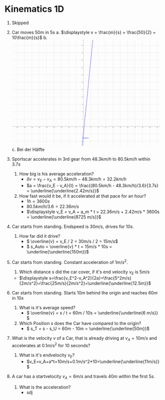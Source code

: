 # Kinematics 1D

1. Skipped

2. Car moves 50m in 5s
   a. $\displaystyle v = \frac{m}{s} = \frac{50}{2} = 10\frac{m}{s}$
   b. ![Aufgabe 2B](a-2.png)
   c. Bei der Hälfte

3. Sportscar accelerates in 3rd gear from $48.3 km/h$ to $80.5 km/h$ within $3.7s$
   1. How big is his average acceleration?
       - $\delta v = v_E - v_A = 80.5km/h - 48.3km/h = 32.2km/h$
       - $a = \frac{v_E - v_A}{t} = \frac{(80.5km/h - 48.3km/h)/3.6}{3.7s} = \underline{\underline{2.42m/s}}$
   2. How fast would it be, if it accelerated at that pace for an hour?
       - $1h = 3600s$
       - $80.5km/h / 3.6 = 22.36m/s$
       - $\displaystyle v_E = v_A + a_m * t = 22.36m/s + 2.42m/s * 3600s = \underline{\underline{8725 m/s}}$

4. Car starts from standing. Endspeed is $30m/s$, drives for $10s$.
   1. How far did it drive?
      - $ \overline{v} = v_E / 2 = 30m/s / 2 = 15m/s$
      - $ s_Auto = \overline{v} * t = 15m/s * 10s = \underline{\underline{150m}}$

5. Car starts from standing. Constant acceleration of $1m/s^2$.
   1. Which distance $s$ did the car cover, if it's end velocity $v_E$ is $5 m/s$
   - $\displaystyle s=\frac{v_E^2-v_A^2}{2a}=\frac{5^2m/s}{2m/s^2}=\frac{25m/s}{2m/s^2}=\underline{\underline{12.5m}}$

6. Car starts from standing. Starts $10m$ behind the origin and reaches $60m$ in $10s$
   1. What is it's average speed?
      - $ \overline{v} = s / t = 60m / 10s = \underline{\underline{6 m/s}} $
   2. Which Position $s$ does the Car have compared to the origin?
      - $ s_T = s - s_U = 60m - 10m = \underline{\underline{50m}}$

7. What is the velocity $v$ of a Car, that is already driving at $v_A=10m/s$ and accelerates at $0.1m/s^2$ for $10$ seconds?
   1. What is it's endvelocity $v_E$?
      - $v_E=v_A+a*t=10m/s+0.1m/s^2*10=\underline{\underline{11m/s}}$

8. A car has a startvelocity $v_A = 6m/s$ and travels $40m$ within the first $5s$.
   1. What is the acceleration?
      - sdj  